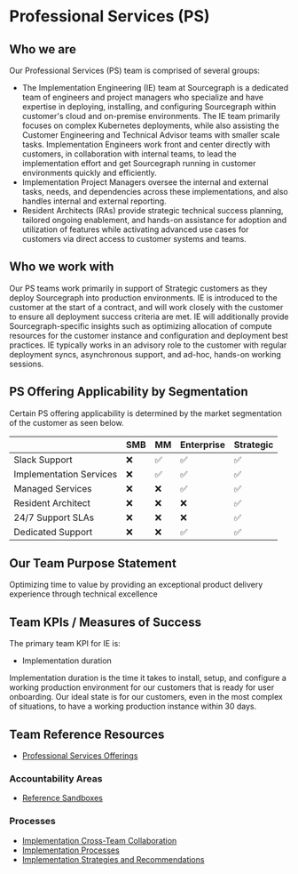 # Professional Services (PS)

## Who we are

Our Professional Services (PS) team is comprised of several groups:

- The Implementation Engineering (IE) team at Sourcegraph is a dedicated team of engineers and project managers who specialize and have expertise in deploying, installing, and configuring Sourcegraph within customer's cloud and on-premise environments. The IE team primarily focuses on complex Kubernetes deployments, while also assisting the Customer Engineering and Technical Advisor teams with smaller scale tasks. Implementation Engineers work front and center directly with customers, in collaboration with internal teams, to lead the implementation effort and get Sourcegraph running in customer environments quickly and efficiently.
- Implementation Project Managers oversee the internal and external tasks, needs, and dependencies across these implementations, and also handles internal and external reporting.
- Resident Architects (RAs) provide strategic technical success planning, tailored ongoing enablement, and hands-on assistance for adoption and utilization of features while activating advanced use cases for customers via direct access to customer systems and teams.

## Who we work with

Our PS teams work primarily in support of Strategic customers as they deploy Sourcegraph into production environments. IE is introduced to the customer at the start of a contract, and will work closely with the customer to ensure all deployment success criteria are met. IE will additionally provide Sourcegraph-specific insights such as optimizing allocation of compute resources for the customer instance and configuration and deployment best practices. IE typically works in an advisory role to the customer with regular deployment syncs, asynchronous support, and ad-hoc, hands-on working sessions.

## PS Offering Applicability by Segmentation

Certain PS offering applicability is determined by the market segmentation of the customer as seen below.

|                         | SMB | MM                 | Enterprise         | Strategic          |
| ----------------------- | --- | ------------------ | ------------------ | ------------------ |
| Slack Support           | :x: | :white_check_mark: | :white_check_mark: | :white_check_mark: |
| Implementation Services | :x: | :white_check_mark: | :white_check_mark: | :white_check_mark: |
| Managed Services        | :x: | :x:                | :white_check_mark: | :white_check_mark: |
| Resident Architect      | :x: | :x:                | :x:                | :white_check_mark: |
| 24/7 Support SLAs       | :x: | :x:                | :x:                | :white_check_mark: |
| Dedicated Support       | :x: | :x:                | :white_check_mark: | :white_check_mark: |

## Our Team Purpose Statement

Optimizing time to value by providing an exceptional product delivery experience through technical excellence

## Team KPIs / Measures of Success

The primary team KPI for IE is:

- Implementation duration

Implementation duration is the time it takes to install, setup, and configure a working production environment for our customers that is ready for user onboarding. Our ideal state is for our customers, even in the most complex of situations, to have a working production instance within 30 days.

## Team Reference Resources

- [Professional Services Offerings](ps-offerings.md)

### Accountability Areas

- [Reference Sandboxes](reference-sandboxes.md)

### Processes

- [Implementation Cross-Team Collaboration](process/implementation-cross-team-collaboration.md)
- [Implementation Processes](process/ie-process.md)
- [Implementation Strategies and Recommendations](process/impl-strategies.md)
